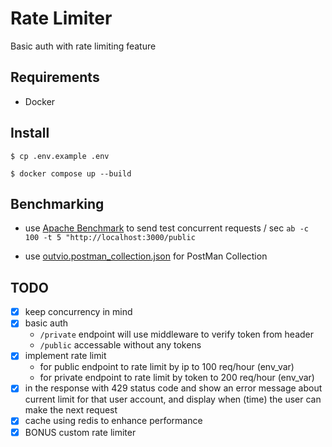 # Rate Limiter
Basic auth with rate limiting feature

## Requirements

- Docker

## Install
```
$ cp .env.example .env

$ docker compose up --build
```

## Benchmarking
- use [Apache Benchmark](https://httpd.apache.org/docs/2.4/programs/ab.html) to send test concurrent requests / sec
`ab -c 100 -t 5 "http://localhost:3000/public`

- use [outvio.postman_collection.json](https://github.com/aa-ahmed-aa/rate-limiter/blob/master/outvio.postman_collection.json) for PostMan Collection

## TODO

- [x] keep concurrency in mind
- [x] basic auth
  - `/private` endpoint will use middleware to verify token from header
  - `/public` accessable without any tokens
- [x] implement rate limit
  - for public endpoint to rate limit by ip to 100 req/hour (env_var)
  - for private endpoint to rate limit by token to 200 req/hour (env_var)
- [x] in the response with 429 status code and show an error message about current limit for that user account, and display when (time) the user can make the next request
- [x] cache using redis to enhance performance
- [x] BONUS custom rate limiter
